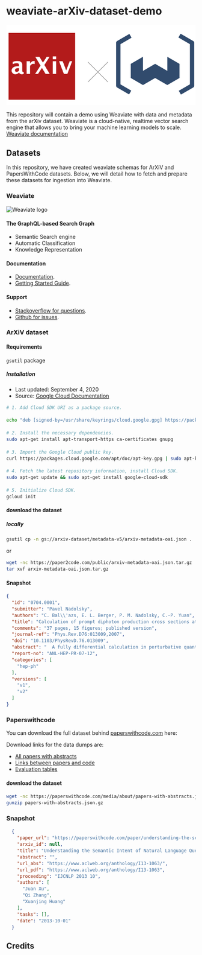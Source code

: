 # weaviate-arXiv-dataset-demo

![Weaviate feat arXiv](./docs/weaviate_arxiv.png "Weaviate feat arXiv")

This repository will contain a demo using Weaviate with data and metadata from the arXiv dataset.
Weaviate is a cloud-native, realtime vector search engine that allows you to bring your machine learning models to scale.
[Weaviate documentation](https://www.semi.technology/documentation/weaviate/current/)

## Datasets

In this repository, we have created weaviate schemas for ArXiV and PapersWithCode datasets.
Below, we will detail how to fetch and prepare these datasets for ingestion into Weaviate.

### Weaviate 
<img alt='Weaviate logo' src='https://raw.githubusercontent.com/semi-technologies/weaviate/19de0956c69b66c5552447e84d016f4fe29d12c9/docs/assets/weaviate-logo.png' align='center' />

#### The GraphQL-based Search Graph 

- Semantic Search engine
- Automatic Classification
- Knowledge Representation

#### Documentation

- [Documentation](https://semi.technology/documentation/weaviate/current/).
- [Getting Started Guide](https://www.semi.technology/documentation/weaviate/current/get-started/quick_start.html).

#### Support

- [Stackoverflow for questions](https://stackoverflow.com/questions/tagged/weaviate).
- [Github for issues](https://github.com/semi-technologies/weaviate/issues).

### ArXiV dataset

#### Requirements
`gsutil` package 

##### Installation
* Last updated: September 4, 2020
* Source: [Google Cloud Documentation](https://cloud.google.com/sdk/docs#deb)
```bash
# 1. Add Cloud SDK URI as a package source.

echo "deb [signed-by=/usr/share/keyrings/cloud.google.gpg] https://packages.cloud.google.com/apt cloud-sdk main" | sudo tee -a /etc/apt/sources.list.d/google-cloud-sdk.list

# 2. Install the necessary dependencies.
sudo apt-get install apt-transport-https ca-certificates gnupg

# 3. Import the Google Cloud public key.
curl https://packages.cloud.google.com/apt/doc/apt-key.gpg | sudo apt-key --keyring /usr/share/keyrings/cloud.google.gpg add -

# 4. Fetch the latest repository information, install Cloud SDK.
sudo apt-get update && sudo apt-get install google-cloud-sdk

# 5. Initialize Cloud SDK.
gcloud init
```

#### download the dataset

##### locally
```bash
gsutil cp -n gs://arxiv-dataset/metadata-v5/arxiv-metadata-oai.json .
```
or 
```bash
wget -nc https://paper2code.com/public/arxiv-metadata-oai.json.tar.gz
tar xvf arxiv-metadata-oai.json.tar.gz
```

#### Snapshot
```json
{
  "id": "0704.0001",
  "submitter": "Pavel Nadolsky",
  "authors": "C. Bal\\'azs, E. L. Berger, P. M. Nadolsky, C.-P. Yuan",
  "title": "Calculation of prompt diphoton production cross sections at Tevatron and\n  LHC energies",
  "comments": "37 pages, 15 figures; published version",
  "journal-ref": "Phys.Rev.D76:013009,2007",
  "doi": "10.1103/PhysRevD.76.013009",
  "abstract": "  A fully differential calculation in perturbative quantum chromodynamics is\npresented for the production of massive photon pairs at hadron colliders. All\nnext-to-leading order perturbative contributions from quark-antiquark,\ngluon-(anti)quark, and gluon-gluon subprocesses are included, as well as\nall-orders resummation of initial-state gluon radiation valid at\nnext-to-next-to-leading logarithmic accuracy. The region of phase space is\nspecified in which the calculation is most reliable. Good agreement is\ndemonstrated with data from the Fermilab Tevatron, and predictions are made for\nmore detailed tests with CDF and DO data. Predictions are shown for\ndistributions of diphoton pairs produced at the energy of the Large Hadron\nCollider (LHC). Distributions of the diphoton pairs from the decay of a Higgs\nboson are contrasted with those produced from QCD processes at the LHC, showing\nthat enhanced sensitivity to the signal can be obtained with judicious\nselection of events.\n",
  "report-no": "ANL-HEP-PR-07-12",
  "categories": [
    "hep-ph"
  ],
  "versions": [
    "v1",
    "v2"
  ]
}
```

### Paperswithcode
You can download the full dataset behind [paperswithcode.com](https://paperswithcode.com) here:

Download links for the data dumps are:

- [All papers with abstracts](https://paperswithcode.com/media/about/papers-with-abstracts.json.gz)
- [Links between papers and code](https://paperswithcode.com/media/about/links-between-papers-and-code.json.gz)
- [Evaluation tables](https://paperswithcode.com/media/about/evaluation-tables.json.gz)

#### download the dataset
```bash
wget -nc https://paperswithcode.com/media/about/papers-with-abstracts.json.gz
gunzip papers-with-abstracts.json.gz
```

### Snapshot
```json
  {
    "paper_url": "https://paperswithcode.com/paper/understanding-the-semantic-intent-of-natural",
    "arxiv_id": null,
    "title": "Understanding the Semantic Intent of Natural Language Query",
    "abstract": "",
    "url_abs": "https://www.aclweb.org/anthology/I13-1063/",
    "url_pdf": "https://www.aclweb.org/anthology/I13-1063",
    "proceeding": "IJCNLP 2013 10",
    "authors": [
      "Juan Xu",
      "Qi Zhang",
      "Xuanjing Huang"
    ],
    "tasks": [],
    "date": "2013-10-01"
  }
```

## Credits
